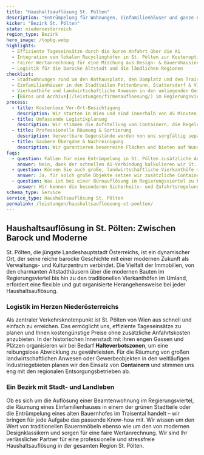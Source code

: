 ```yaml
---
title: "Haushaltsauflösung St. Pölten"
description: "Entrümpelung für Wohnungen, Einfamilienhäuser und ganze Höfe in St. Pölten Stadt & Land – inklusive Fahrt ab Wien."
kicker: "Bezirk St. Pölten"
state: niederoesterreich
region_type: Bezirk
hero_image: /topbg.webp
highlights:
  - Effiziente Tageseinsätze durch die kurze Anfahrt über die A1
  - Integration von lokalen Recyclinghöfen in St. Pölten zur Kostenoptimierung
  - Fairer Wertanrechnung für eine Mischung aus Design- & Bauernhausinventar
  - Logistik für die barocke Altstadt und die ländlichen Regionen
checklist:
  - Stadtwohnungen rund um den Rathausplatz, den Domplatz und den Traisenpark
  - Einfamilienhäuser in den Stadtteilen Pottenbrunn, Stattersdorf & Viehofen
  - Vierkanthöfe und landwirtschaftliche Anwesen in den umliegenden Gemeinden
  - [Büros und Archive](/leistungen/firmenaufloesung/) im Regierungsviertel und den angrenzenden Business-Parks
process:
  - title: Kostenlose Vor-Ort-Besichtigung
    description: Wir starten in Wien und sind innerhalb von 45 Minuten bei Ihnen, um jeden Raum für ein transparentes Fixpreisangebot zu dokumentieren.
  - title: Umfassende Logistikplanung
    description: Wir stimmen die Aufstellung von Containern, die Regelung von Zufahrten und etwaige Straßensperren mit der Stadt oder den Marktgemeinden ab.
  - title: Professionelle Räumung & Sortierung
    description: Verwertbare Gegenstände werden von uns sorgfältig separiert. Holz, Metall und Elektroschrott bringen wir direkt zu den regionalen Recyclinghöfen.
  - title: Saubere Übergabe & Nachreinigung
    description: Wir garantieren besenreine Flächen und bieten auf Wunsch einen optionalen Grundreinigungsservice für die perfekte Übergabe an Makler oder Käufer.
faqs:
  - question: Fallen für eine Entrümpelung in St. Pölten zusätzliche Anfahrtskosten an?
    answer: Nein, dank der schnellen A1-Verbindung kalkulieren wir St. Pölten als normalen Tageseinsatz ohne gesonderten Anfahrtszuschlag.
  - question: Können Sie auch große, landwirtschaftliche Vierkanthöfe mit Nebengebäuden räumen?
    answer: Ja, für solch große Objekte setzen wir zusätzliche Container und erweiterte Teams ein. Wir dokumentieren den Fortschritt in jedem Abschnitt mit Fotos.
  - question: Was ist bei einer Büroauflösung im Regierungsviertel zu beachten?
    answer: Wir kennen die besonderen Sicherheits- und Zufahrtsregelungen des Regierungsviertels und garantieren eine diskrete und DSGVO-konforme Aktenvernichtung.
schema_type: Service
service_type: Haushaltsauflösung St. Pölten
permalink: /leistungen/haushaltsaufloesung-st-poelten/
---
```


## Haushaltsauflösung in St. Pölten: Zwischen Barock und Moderne

St. Pölten, die jüngste Landeshauptstadt Österreichs, ist ein dynamischer Ort, der seine reiche barocke Geschichte mit einer modernen Zukunft als Verwaltungs- und Kulturzentrum verbindet. Die Vielfalt der Immobilien, von den charmanten Altstadthäusern über die modernen Bauten im Regierungsviertel bis hin zu den traditionellen Vierkanthöfen im Umland, erfordert eine flexible und gut organisierte Herangehensweise bei jeder Haushaltsauflösung.

### Logistik im Herzen Niederösterreichs

Als zentraler Verkehrsknotenpunkt ist St. Pölten von Wien aus schnell und einfach zu erreichen. Das ermöglicht uns, effiziente Tageseinsätze zu planen und Ihnen kostengünstige Preise ohne zusätzliche Anfahrtskosten anzubieten. In der historischen Innenstadt mit ihren engen Gassen und Plätzen organisieren wir bei Bedarf **Halteverbotszonen**, um eine reibungslose Abwicklung zu gewährleisten. Für die Räumung von großen landwirtschaftlichen Anwesen oder Gewerbeobjekten in den weitläufigen Industriegebieten planen wir den Einsatz von **Containern** und stimmen uns eng mit den regionalen Entsorgungsbetrieben ab.

### Ein Bezirk mit Stadt- und Landleben

Ob es sich um die Auflösung einer Beamtenwohnung im Regierungsviertel, die Räumung eines Einfamilienhauses in einem der grünen Stadtteile oder die Entrümpelung eines alten Bauernhofes im Traisental handelt – wir bringen für jede Aufgabe das passende Know-how mit. Wir wissen um den Wert von traditionellen Bauernmöbeln ebenso wie um den von modernen Designklassikern und sorgen für eine faire Wertanrechnung. Wir sind Ihr verlässlicher Partner für eine professionelle und stressfreie Haushaltsauflösung in der gesamten Region St. Pölten.
